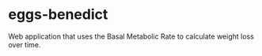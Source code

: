 # eggs-benedict
Web application that uses the Basal Metabolic Rate to calculate weight loss over time.
